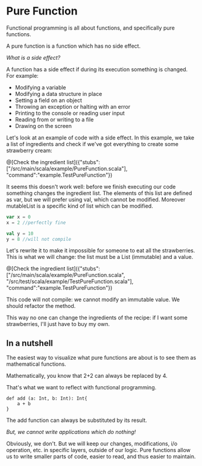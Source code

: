 # Pure Function 

Functional programming is all about functions, and specifically pure functions.

A pure function is a function which has no side effect.

_What is a side effect?_ 

A function has a side effect if during its execution something is changed.
For example:

* Modifying a variable
* Modifying a data structure in place
* Setting a field on an object
* Throwing an exception or halting with an error
* Printing to the console or reading user input
* Reading from or writing to a file
* Drawing on the screen


Let's look at an example of code with a side effect.
In this example, we take a list of ingredients and check if we've got everything to create some strawberry cream:

@[Check the ingredient list]({"stubs":["/src/main/scala/example/PureFunction.scala"], "command":"example.TestPureFunction"})


It seems this doesn't work well: before we finish executing our code something changes the ingredient list.
The elements of this list are defined as var, but we will prefer using val, which cannot be modified.
Moreover mutableList is a specific kind of list which can be modified. 



```scala
var x = 0
x = 2 //perfectly fine

val y = 10
y = 8 //will not compile
```
Let's rewrite it to make it impossible for someone to eat all the strawberries.
This is what we will change: the list must be a List (immutable) and a value.

@[Check the ingredient list]({"stubs":["/src/main/scala/example/PureFunction.scala", "/src/test/scala/example/TestPureFunction.scala"], "command":"example.TestPureFunction"})

This code will not compile: we cannot modify an immutable value.
We should refactor the method. 

This way no one can change the ingredients of the recipe: if I want some strawberries, I'll just have to buy my own.

## In a nutshell

The easiest way to visualize what pure functions are about is to see them as mathematical functions.

Mathematically, you know that 2+2 can always be replaced by 4.

That's what we want to reflect with functional programming.

```
def add (a: Int, b: Int): Int{
	a + b
}
``` 

The add function can always be substituted by its result.

_But, we cannot write applications which do nothing!_

Obviously, we don't.
But we will keep our changes, modifications, i/o operation, etc. in specific layers, outside of our logic.
Pure functions allow us to write smaller parts of code, easier to read, and thus easier to maintain.
